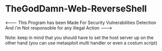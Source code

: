 # TheGodDamn-Web-ReverseShell

<--- This Program has been Made For Security Vulnerabilities Detection And i'm Not responsoble for any illegal Action --->

Note: keep in mind that you should have to set the host server up on the other hand (you can use metasploit multi handler or even a costum script)
